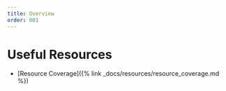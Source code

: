 ```yaml
---
title: Overview
order: 001
---
```

# Useful Resources
  * [Resource Coverage]({% link _docs/resources/resource_coverage.md %})
